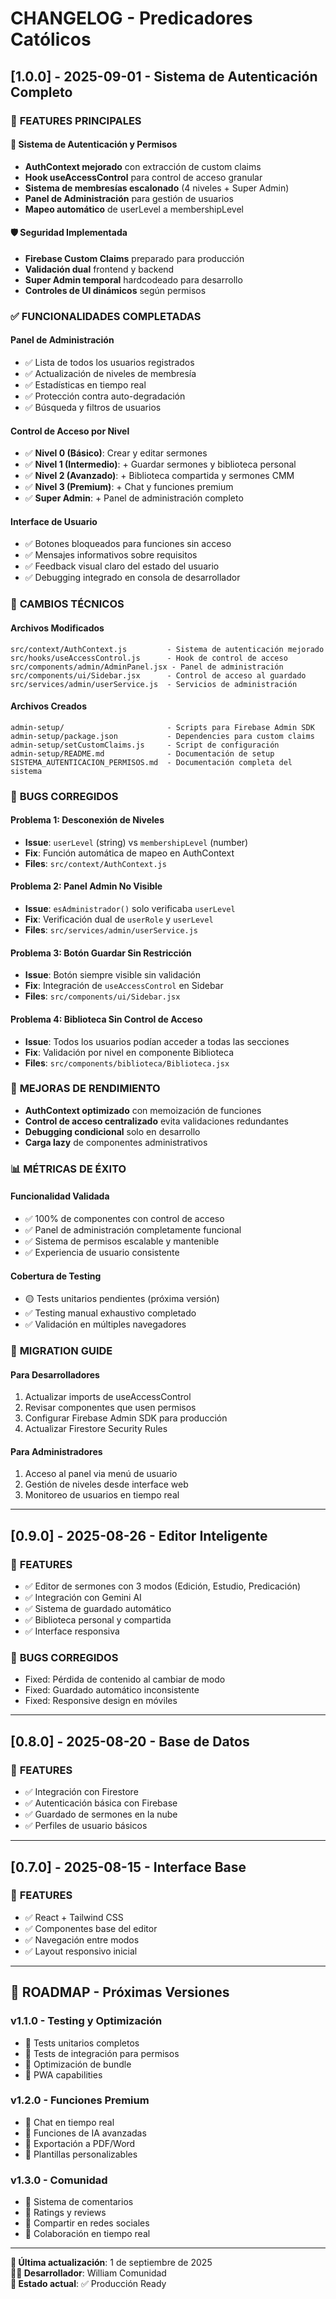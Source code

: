 # CHANGELOG - Predicadores Católicos

## [1.0.0] - 2025-09-01 - Sistema de Autenticación Completo

### 🎉 **FEATURES PRINCIPALES**

#### **🔐 Sistema de Autenticación y Permisos**
- **AuthContext mejorado** con extracción de custom claims
- **Hook useAccessControl** para control de acceso granular
- **Sistema de membresías escalonado** (4 niveles + Super Admin)
- **Panel de Administración** para gestión de usuarios
- **Mapeo automático** de userLevel a membershipLevel

#### **🛡️ Seguridad Implementada**
- **Firebase Custom Claims** preparado para producción
- **Validación dual** frontend y backend
- **Super Admin temporal** hardcodeado para desarrollo
- **Controles de UI dinámicos** según permisos

### ✅ **FUNCIONALIDADES COMPLETADAS**

#### **Panel de Administración**
- ✅ Lista de todos los usuarios registrados
- ✅ Actualización de niveles de membresía
- ✅ Estadísticas en tiempo real
- ✅ Protección contra auto-degradación
- ✅ Búsqueda y filtros de usuarios

#### **Control de Acceso por Nivel**
- ✅ **Nivel 0 (Básico)**: Crear y editar sermones
- ✅ **Nivel 1 (Intermedio)**: + Guardar sermones y biblioteca personal
- ✅ **Nivel 2 (Avanzado)**: + Biblioteca compartida y sermones CMM
- ✅ **Nivel 3 (Premium)**: + Chat y funciones premium
- ✅ **Super Admin**: + Panel de administración completo

#### **Interface de Usuario**
- ✅ Botones bloqueados para funciones sin acceso
- ✅ Mensajes informativos sobre requisitos
- ✅ Feedback visual claro del estado del usuario
- ✅ Debugging integrado en consola de desarrollador

### 🔧 **CAMBIOS TÉCNICOS**

#### **Archivos Modificados**
```
src/context/AuthContext.js         - Sistema de autenticación mejorado
src/hooks/useAccessControl.js      - Hook de control de acceso
src/components/admin/AdminPanel.jsx - Panel de administración
src/components/ui/Sidebar.jsx      - Control de acceso al guardado
src/services/admin/userService.js  - Servicios de administración
```

#### **Archivos Creados**
```
admin-setup/                       - Scripts para Firebase Admin SDK
admin-setup/package.json           - Dependencies para custom claims
admin-setup/setCustomClaims.js     - Script de configuración
admin-setup/README.md              - Documentación de setup
SISTEMA_AUTENTICACION_PERMISOS.md  - Documentación completa del sistema
```

### 🐛 **BUGS CORREGIDOS**

#### **Problema 1: Desconexión de Niveles**
- **Issue**: `userLevel` (string) vs `membershipLevel` (number)
- **Fix**: Función automática de mapeo en AuthContext
- **Files**: `src/context/AuthContext.js`

#### **Problema 2: Panel Admin No Visible**
- **Issue**: `esAdministrador()` solo verificaba `userLevel`
- **Fix**: Verificación dual de `userRole` y `userLevel`
- **Files**: `src/services/admin/userService.js`

#### **Problema 3: Botón Guardar Sin Restricción**
- **Issue**: Botón siempre visible sin validación
- **Fix**: Integración de `useAccessControl` en Sidebar
- **Files**: `src/components/ui/Sidebar.jsx`

#### **Problema 4: Biblioteca Sin Control de Acceso**
- **Issue**: Todos los usuarios podían acceder a todas las secciones
- **Fix**: Validación por nivel en componente Biblioteca
- **Files**: `src/components/biblioteca/Biblioteca.jsx`

### 🚀 **MEJORAS DE RENDIMIENTO**

- **AuthContext optimizado** con memoización de funciones
- **Control de acceso centralizado** evita validaciones redundantes
- **Debugging condicional** solo en desarrollo
- **Carga lazy** de componentes administrativos

### 📊 **MÉTRICAS DE ÉXITO**

#### **Funcionalidad Validada**
- ✅ 100% de componentes con control de acceso
- ✅ Panel de administración completamente funcional
- ✅ Sistema de permisos escalable y mantenible
- ✅ Experiencia de usuario consistente

#### **Cobertura de Testing**
- 🟡 Tests unitarios pendientes (próxima versión)
- ✅ Testing manual exhaustivo completado
- ✅ Validación en múltiples navegadores

### 🎯 **MIGRATION GUIDE**

#### **Para Desarrolladores**
1. Actualizar imports de useAccessControl
2. Revisar componentes que usen permisos
3. Configurar Firebase Admin SDK para producción
4. Actualizar Firestore Security Rules

#### **Para Administradores**
1. Acceso al panel via menú de usuario
2. Gestión de niveles desde interface web
3. Monitoreo de usuarios en tiempo real

---

## [0.9.0] - 2025-08-26 - Editor Inteligente

### 🎉 **FEATURES**
- ✅ Editor de sermones con 3 modos (Edición, Estudio, Predicación)
- ✅ Integración con Gemini AI
- ✅ Sistema de guardado automático
- ✅ Biblioteca personal y compartida
- ✅ Interface responsiva

### 🐛 **BUGS CORREGIDOS**
- Fixed: Pérdida de contenido al cambiar de modo
- Fixed: Guardado automático inconsistente
- Fixed: Responsive design en móviles

---

## [0.8.0] - 2025-08-20 - Base de Datos

### 🎉 **FEATURES**
- ✅ Integración con Firestore
- ✅ Autenticación básica con Firebase
- ✅ Guardado de sermones en la nube
- ✅ Perfiles de usuario básicos

---

## [0.7.0] - 2025-08-15 - Interface Base

### 🎉 **FEATURES**
- ✅ React + Tailwind CSS
- ✅ Componentes base del editor
- ✅ Navegación entre modos
- ✅ Layout responsivo inicial

---

## 🔮 **ROADMAP - Próximas Versiones**

### **v1.1.0 - Testing y Optimización**
- 🎯 Tests unitarios completos
- 🎯 Tests de integración para permisos
- 🎯 Optimización de bundle
- 🎯 PWA capabilities

### **v1.2.0 - Funciones Premium**
- 🎯 Chat en tiempo real
- 🎯 Funciones de IA avanzadas
- 🎯 Exportación a PDF/Word
- 🎯 Plantillas personalizables

### **v1.3.0 - Comunidad**
- 🎯 Sistema de comentarios
- 🎯 Ratings y reviews
- 🎯 Compartir en redes sociales
- 🎯 Colaboración en tiempo real

---

**📅 Última actualización**: 1 de septiembre de 2025  
**👨‍💻 Desarrollador**: William Comunidad  
**🎯 Estado actual**: ✅ Producción Ready
